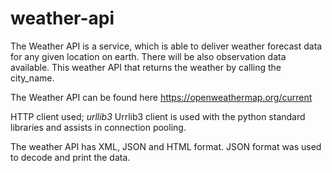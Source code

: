 # weather-api

The Weather API is a service, which is able to deliver weather forecast data for any given location on earth. There will be also observation data available. This weather API that returns the weather by calling the city_name.


The Weather API can be found here https://openweathermap.org/current 

HTTP client used;
*urllib3* 
Urrlib3 client is used with the python standard libraries and assists in connection pooling.

The weather API has XML, JSON and HTML format. JSON format was used to decode and print the data.



